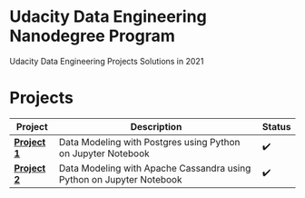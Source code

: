 # Udacity Data Engineering Nanodegree Program

Udacity Data Engineering Projects Solutions in 2021

# Projects

Project | Description | Status
------------ | ------------- | -------------
**[Project 1](Project%201%20-%20Data%20Modeling%20with%20Postgres)**  | Data Modeling with Postgres using Python on Jupyter Notebook| :heavy_check_mark:
**[Project 2](Project%202%20-%20Data%20Modeling%20with%20Apache%20Cassandra)**  | Data Modeling with Apache Cassandra using Python on Jupyter Notebook | :heavy_check_mark:
